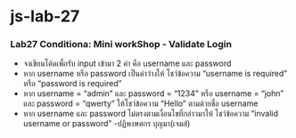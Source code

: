# js-lab-27
### Lab27 Conditiona: Mini workShop - Validate Login
- จงเขียนโค้ดเพื่อรับ input เข้ามา 2 ค่า คือ username และ password
- หาก username หรือ password เป็นค่าว่างให้ โชว์ข้อความ “username is required” หรือ “password is required”
- หาก username = “admin” และ password = “1234” หรือ username = “john” และ password = “qwerty” ให้โชว์ข้อความ “Hello” ตามด้วยชื่อ username
- หาก username และ password ไม่ตรงตามเงื่อนไขที่กล่าวมาให้ โชว์ข้อความ “invalid username or password”
-ปฏิพงษศกร บุญมา(เจมส์)
